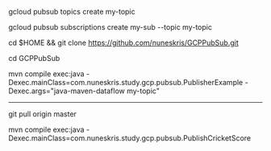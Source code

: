 gcloud pubsub topics create my-topic

gcloud pubsub subscriptions create my-sub --topic my-topic

cd $HOME && git clone https://github.com/nuneskris/GCPPubSub.git

cd GCPPubSub

mvn compile exec:java -Dexec.mainClass=com.nuneskris.study.gcp.pubsub.PublisherExample -Dexec.args="java-maven-dataflow my-topic"

-----------------------------------------------

git pull origin master

mvn compile exec:java -Dexec.mainClass=com.nuneskris.study.gcp.pubsub.PublishCricketScore
